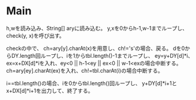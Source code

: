 # Main
h,wを読み込み、String[] aryに読み込む。
y,xを0からh-1,w-1までループし、check(y, x)を呼び出す。

checkの中で、
ch=ary[y].charAt(x)を用意し、ch!='s'の場合、戻る。
dを0からDY.length回ループし、iを1からtbl.length()-1までループし、
ey=y+DY[d]*i、ex=x+DX[d]*iを入れ、ey<0 || h-1<ey || ex<0 || w-1<exの場合中断する。
ch=ary[ey].charAt(ex)を入れ、ch!=tbl.charAt(i)の場合中断する。

i==tbl.length()の場合、iを0からtbl.length()回ループし、
y+DY[d]*i+1とx+DX[d]*i+1を出力して、終了する。
